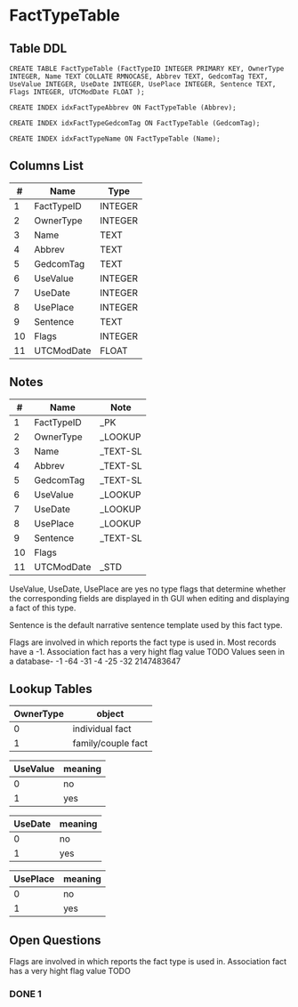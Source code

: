 # FactTypeTable

## Table DDL

```
CREATE TABLE FactTypeTable (FactTypeID INTEGER PRIMARY KEY, OwnerType INTEGER, Name TEXT COLLATE RMNOCASE, Abbrev TEXT, GedcomTag TEXT, UseValue INTEGER, UseDate INTEGER, UsePlace INTEGER, Sentence TEXT, Flags INTEGER, UTCModDate FLOAT );

CREATE INDEX idxFactTypeAbbrev ON FactTypeTable (Abbrev);

CREATE INDEX idxFactTypeGedcomTag ON FactTypeTable (GedcomTag);

CREATE INDEX idxFactTypeName ON FactTypeTable (Name);
```

## Columns List

| #   | Name       | Type    |
| --- | ---------- | ------- |
| 1   | FactTypeID | INTEGER |
| 2   | OwnerType  | INTEGER |
| 3   | Name       | TEXT    |
| 4   | Abbrev     | TEXT    |
| 5   | GedcomTag  | TEXT    |
| 6   | UseValue   | INTEGER |
| 7   | UseDate    | INTEGER |
| 8   | UsePlace   | INTEGER |
| 9   | Sentence   | TEXT    |
| 10  | Flags      | INTEGER |
| 11  | UTCModDate | FLOAT   |

## Notes

| #   | Name       | Note     |
| --- | ---------- | -------- |
| 1   | FactTypeID | _PK      |
| 2   | OwnerType  | _LOOKUP  |
| 3   | Name       | _TEXT-SL |
| 4   | Abbrev     | _TEXT-SL |
| 5   | GedcomTag  | _TEXT-SL |
| 6   | UseValue   | _LOOKUP  |
| 7   | UseDate    | _LOOKUP  |
| 8   | UsePlace   | _LOOKUP  |
| 9   | Sentence   | _TEXT-SL |
| 10  | Flags      |          |
| 11  | UTCModDate | _STD     |


UseValue, UseDate, UsePlace are yes no type flags that determine
whether the corresponding fields are displayed in th GUI when 
editing and displaying a fact of this type.

Sentence is the default narrative sentence template used by this fact type.

Flags are involved in which reports the fact type is used in.
Most records have a -1.
Association fact has a very hight flag value  TODO
Values seen in a database-
-1
-64
-31
-4
-25
-32
2147483647

## Lookup Tables

| OwnerType | object             |
| --------- | ------------------ |
| 0         | individual fact    |
| 1         | family/couple fact |

| UseValue | meaning |
| :------- | :------ |
| 0        | no      |
| 1        | yes     |

| UseDate | meaning |
| :------ | :------ |
| 0       | no      |
| 1       | yes     |

| UsePlace | meaning |
| :------- | :------ |
| 0        | no      |
| 1        | yes     |


## Open Questions

Flags are involved in which reports the fact type is used in.
Association fact has a very hight flag value  TODO

### DONE 1
